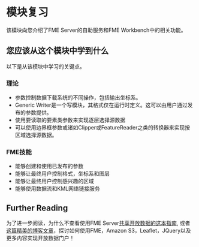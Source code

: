 # 模块复习

该模块向您介绍了FME Server的自助服务和FME Workbench中的相关功能。

## 您应该从这个模块中学到什么

以下是从该模块中学习的关键点。

### 理论

* 参数控制数据下载系统的不同操作，包括输出坐标系。
* Generic Writer是一个写模块，其格式仅在运行时定义。这可以由用户通过发布的参数提供。
* 使用要读取的要素类参数来实现逐层选择源数据
* 可以使用边界框参数或诸如Clipper或FeatureReader之类的转换器来实现按区域选择源数据。

### FME技能

* 能够创建和使用已发布的参数
* 能够让最终用户控制格式，坐标系和图层
* 能够让最终用户控制感兴趣的区域
* 能够使用数据流和KML网络链接服务

## Further Reading

为了进一步阅读，为什么不查看使用FME Server[共享开放数据的这本指南](http://blog.safe.com/2016/05/open-data-portals/), 或者[这篇精美的博客文章](http://blog.safe.com/2016/05/how-to-build-a-data-downloader-with-leaflet-and-fme-cloud/)，探讨如何使用FME，Amazon S3，Leaflet，JQuery以及更多内容实现开放数据门户！

